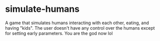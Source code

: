 # simulate-humans
A game that simulates humans interacting with each other, eating, and having "kids". The user doesn't have any control over the humans except for setting early parameters. You are the god now lol
